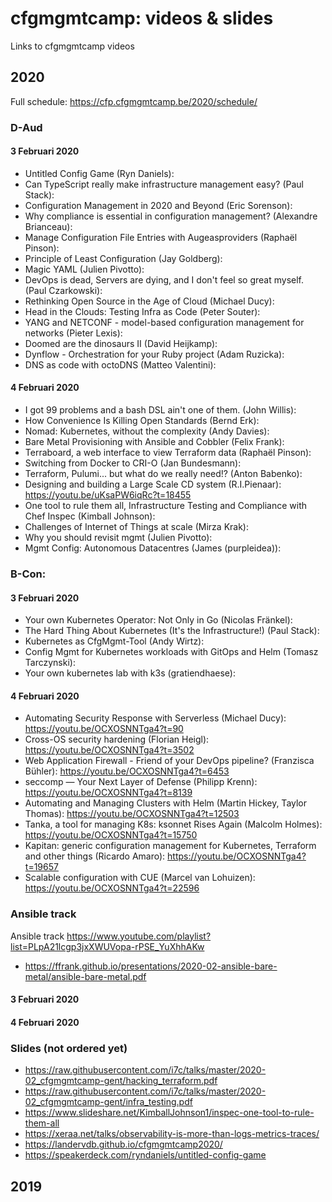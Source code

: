 # cfgmgmtcamp: videos & slides
Links to cfgmgmtcamp videos

## 2020
Full schedule: https://cfp.cfgmgmtcamp.be/2020/schedule/

### D-Aud
#### 3 Februari 2020
- Untitled Config Game (Ryn Daniels):
- Can TypeScript really make infrastructure management easy? (Paul Stack):
- Configuration Management in 2020 and Beyond  (Eric Sorenson):
- Why compliance is essential in configuration management? (Alexandre Brianceau):
- Manage Configuration File Entries with Augeasproviders (Raphaël Pinson):
- Principle of Least Configuration (Jay Goldberg):
- Magic YAML (Julien Pivotto):
- DevOps is dead, Servers are dying, and I don't feel so great myself. (Paul Czarkowski):
- Rethinking Open Source in the Age of Cloud (Michael Ducy):
- Head in the Clouds: Testing Infra as Code (Peter Souter):
- YANG and NETCONF - model-based configuration management for networks (Pieter Lexis):
- Doomed are the dinosaurs II (David Heijkamp):
- Dynflow - Orchestration for your Ruby project (Adam Ruzicka):
- DNS as code with octoDNS (Matteo Valentini):
#### 4 Februari 2020
- I got 99 problems and a bash DSL ain't one of them. (John Willis):
- How Convenience Is Killing Open Standards (Bernd Erk):
- Nomad: Kubernetes, without the complexity (Andy Davies):
- Bare Metal Provisioning with Ansible and Cobbler (Felix Frank):
- Terraboard, a web interface to view Terraform data (Raphaël Pinson):
- Switching from Docker to CRI-O (Jan Bundesmann):
- Terraform, Pulumi... but what do we really need!? (Anton Babenko):
- Designing and building a Large Scale CD system (R.I.Pienaar): https://youtu.be/uKsaPW6iqRc?t=18455
- One tool to rule them all, Infrastructure Testing and Compliance with Chef Inspec (Kimball Johnson):
- Challenges of Internet of Things at scale (Mirza Krak):
- Why you should revisit mgmt (Julien Pivotto):
- Mgmt Config: Autonomous Datacentres (James (purpleidea)):

### B-Con:
#### 3 Februari 2020
- Your own Kubernetes Operator: Not Only in Go (Nicolas Fränkel):
- The Hard Thing About Kubernetes (It's the Infrastructure!) (Paul Stack):
- Kubernetes as CfgMgmt-Tool (Andy Wirtz):
- Config Mgmt for Kubernetes workloads with GitOps and Helm (Tomasz Tarczynski):
- Your own kubernetes lab with k3s (gratiendhaese):
#### 4 Februari 2020
- Automating Security Response with Serverless (Michael Ducy): https://youtu.be/OCXOSNNTga4?t=90
- Cross-OS security hardening (Florian Heigl): https://youtu.be/OCXOSNNTga4?t=3502
- Web Application Firewall - Friend of your DevOps pipeline? (Franzisca Bühler): https://youtu.be/OCXOSNNTga4?t=6453
- seccomp — Your Next Layer of Defense (Philipp Krenn): https://youtu.be/OCXOSNNTga4?t=8139
- Automating and Managing Clusters with Helm (Martin Hickey, Taylor Thomas): https://youtu.be/OCXOSNNTga4?t=12503
- Tanka, a tool for managing K8s: ksonnet Rises Again (Malcolm Holmes): https://youtu.be/OCXOSNNTga4?t=15750
- Kapitan: generic configuration management for Kubernetes, Terraform and other things (Ricardo Amaro): https://youtu.be/OCXOSNNTga4?t=19657
- Scalable configuration with CUE (Marcel van Lohuizen): https://youtu.be/OCXOSNNTga4?t=22596

### Ansible track
Ansible track https://www.youtube.com/playlist?list=PLpA21lcgp3jxXWUVopa-rPSE_YuXhhAKw

- https://ffrank.github.io/presentations/2020-02-ansible-bare-metal/ansible-bare-metal.pdf

#### 3 Februari 2020
#### 4 Februari 2020

### Slides (not ordered yet)
- https://raw.githubusercontent.com/i7c/talks/master/2020-02_cfgmgmtcamp-gent/hacking_terraform.pdf
- https://raw.githubusercontent.com/i7c/talks/master/2020-02_cfgmgmtcamp-gent/infra_testing.pdf
- https://www.slideshare.net/KimballJohnson1/inspec-one-tool-to-rule-them-all
- https://xeraa.net/talks/observability-is-more-than-logs-metrics-traces/
- https://landervdb.github.io/cfgmgmtcamp2020/
- https://speakerdeck.com/ryndaniels/untitled-config-game



## 2019
